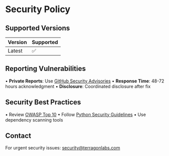 # Security Policy

## Supported Versions
| Version | Supported |
|---------|-----------|
| Latest  | ✅        |

## Reporting Vulnerabilities
• **Private Reports**: Use [GitHub Security Advisories](https://github.com/owner/repo/security/advisories)
• **Response Time**: 48-72 hours acknowledgment
• **Disclosure**: Coordinated disclosure after fix

## Security Best Practices
• Review [OWASP Top 10](https://owasp.org/www-project-top-ten/)
• Follow [Python Security Guidelines](https://python-security.readthedocs.io/)
• Use dependency scanning tools

## Contact
For urgent security issues: security@terragonlabs.com